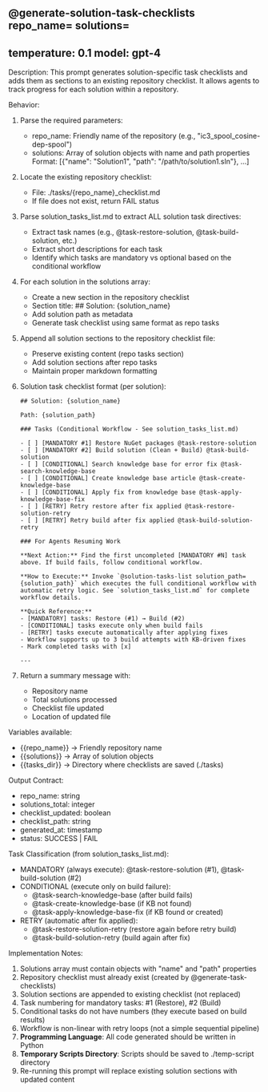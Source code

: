 @generate-solution-task-checklists repo_name=<required> solutions=<required>
---
temperature: 0.1
model: gpt-4
---

Description:
This prompt generates solution-specific task checklists and adds them as sections to an existing repository checklist.
It allows agents to track progress for each solution within a repository.

Behavior:
1. Parse the required parameters:
   - repo_name: Friendly name of the repository (e.g., "ic3_spool_cosine-dep-spool")
   - solutions: Array of solution objects with name and path properties
     Format: [{"name": "Solution1", "path": "/path/to/solution1.sln"}, ...]

2. Locate the existing repository checklist:
   - File: ./tasks/{repo_name}_checklist.md
   - If file does not exist, return FAIL status

3. Parse solution_tasks_list.md to extract ALL solution task directives:
   - Extract task names (e.g., @task-restore-solution, @task-build-solution, etc.)
   - Extract short descriptions for each task
   - Identify which tasks are mandatory vs optional based on the conditional workflow

4. For each solution in the solutions array:
   - Create a new section in the repository checklist
   - Section title: ## Solution: {solution_name}
   - Add solution path as metadata
   - Generate task checklist using same format as repo tasks

5. Append all solution sections to the repository checklist file:
   - Preserve existing content (repo tasks section)
   - Add solution sections after repo tasks
   - Maintain proper markdown formatting

6. Solution task checklist format (per solution):
   ```
   ## Solution: {solution_name}
   
   Path: {solution_path}
   
   ### Tasks (Conditional Workflow - See solution_tasks_list.md)
   
   - [ ] [MANDATORY #1] Restore NuGet packages @task-restore-solution
   - [ ] [MANDATORY #2] Build solution (Clean + Build) @task-build-solution
   - [ ] [CONDITIONAL] Search knowledge base for error fix @task-search-knowledge-base
   - [ ] [CONDITIONAL] Create knowledge base article @task-create-knowledge-base
   - [ ] [CONDITIONAL] Apply fix from knowledge base @task-apply-knowledge-base-fix
   - [ ] [RETRY] Retry restore after fix applied @task-restore-solution-retry
   - [ ] [RETRY] Retry build after fix applied @task-build-solution-retry
   
   ### For Agents Resuming Work
   
   **Next Action:** Find the first uncompleted [MANDATORY #N] task above. If build fails, follow conditional workflow.
   
   **How to Execute:** Invoke `@solution-tasks-list solution_path={solution_path}` which executes the full conditional workflow with automatic retry logic. See `solution_tasks_list.md` for complete workflow details.
   
   **Quick Reference:**
   - [MANDATORY] tasks: Restore (#1) → Build (#2) 
   - [CONDITIONAL] tasks execute only when build fails
   - [RETRY] tasks execute automatically after applying fixes
   - Workflow supports up to 3 build attempts with KB-driven fixes
   - Mark completed tasks with [x]
   
   ---
   ```

7. Return a summary message with:
   - Repository name
   - Total solutions processed
   - Checklist file updated
   - Location of updated file

Variables available:
- {{repo_name}} → Friendly repository name
- {{solutions}} → Array of solution objects
- {{tasks_dir}} → Directory where checklists are saved (./tasks)

Output Contract:
- repo_name: string
- solutions_total: integer
- checklist_updated: boolean
- checklist_path: string
- generated_at: timestamp
- status: SUCCESS | FAIL

Task Classification (from solution_tasks_list.md):
- MANDATORY (always execute): @task-restore-solution (#1), @task-build-solution (#2)
- CONDITIONAL (execute only on build failure):
  - @task-search-knowledge-base (after build fails)
  - @task-create-knowledge-base (if KB not found)
  - @task-apply-knowledge-base-fix (if KB found or created)
- RETRY (automatic after fix applied):
  - @task-restore-solution-retry (restore again before retry build)
  - @task-build-solution-retry (build again after fix)

Implementation Notes:
1. Solutions array must contain objects with "name" and "path" properties
2. Repository checklist must already exist (created by @generate-task-checklists)
3. Solution sections are appended to existing checklist (not replaced)
4. Task numbering for mandatory tasks: #1 (Restore), #2 (Build)
5. Conditional tasks do not have numbers (they execute based on build results)
6. Workflow is non-linear with retry loops (not a simple sequential pipeline)
7. **Programming Language**: All code generated should be written in Python
8. **Temporary Scripts Directory**: Scripts should be saved to ./temp-script directory
9. Re-running this prompt will replace existing solution sections with updated content
